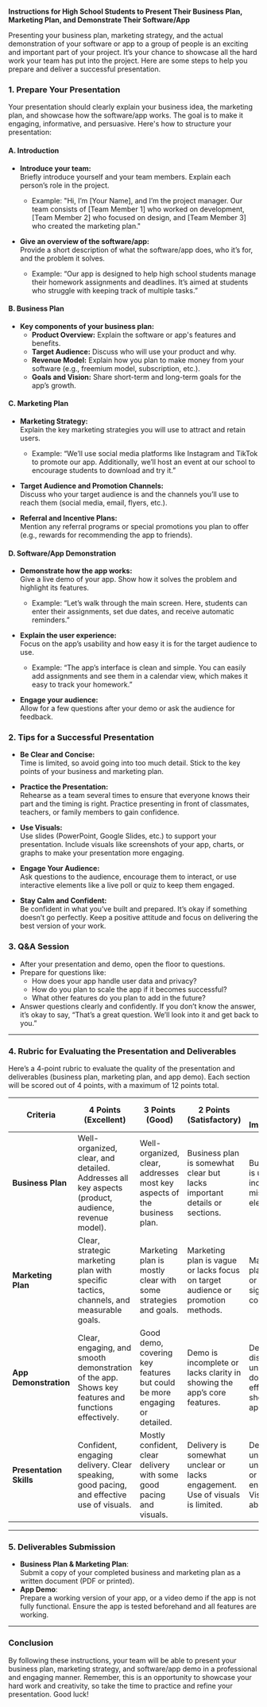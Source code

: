 
**Instructions for High School Students to Present Their Business Plan, Marketing Plan, and Demonstrate Their Software/App**

Presenting your business plan, marketing strategy, and the actual demonstration of your software or app to a group of people is an exciting and important part of your project. It’s your chance to showcase all the hard work your team has put into the project. Here are some steps to help you prepare and deliver a successful presentation.

### 1. **Prepare Your Presentation**
   Your presentation should clearly explain your business idea, the marketing plan, and showcase how the software/app works. The goal is to make it engaging, informative, and persuasive. Here's how to structure your presentation:

#### A. **Introduction**
   - **Introduce your team:**  
     Briefly introduce yourself and your team members. Explain each person’s role in the project.
     - Example: "Hi, I’m [Your Name], and I’m the project manager. Our team consists of [Team Member 1] who worked on development, [Team Member 2] who focused on design, and [Team Member 3] who created the marketing plan."
   
   - **Give an overview of the software/app:**  
     Provide a short description of what the software/app does, who it’s for, and the problem it solves.
     - Example: “Our app is designed to help high school students manage their homework assignments and deadlines. It’s aimed at students who struggle with keeping track of multiple tasks.”

#### B. **Business Plan**
   - **Key components of your business plan:**
     - **Product Overview:** Explain the software or app's features and benefits.
     - **Target Audience:** Discuss who will use your product and why.
     - **Revenue Model:** Explain how you plan to make money from your software (e.g., freemium model, subscription, etc.).
     - **Goals and Vision:** Share short-term and long-term goals for the app’s growth.

#### C. **Marketing Plan**
   - **Marketing Strategy:**  
     Explain the key marketing strategies you will use to attract and retain users.
     - Example: “We’ll use social media platforms like Instagram and TikTok to promote our app. Additionally, we’ll host an event at our school to encourage students to download and try it.”
   
   - **Target Audience and Promotion Channels:**  
     Discuss who your target audience is and the channels you’ll use to reach them (social media, email, flyers, etc.).
   
   - **Referral and Incentive Plans:**  
     Mention any referral programs or special promotions you plan to offer (e.g., rewards for recommending the app to friends).

#### D. **Software/App Demonstration**
   - **Demonstrate how the app works:**  
     Give a live demo of your app. Show how it solves the problem and highlight its features.
     - Example: “Let’s walk through the main screen. Here, students can enter their assignments, set due dates, and receive automatic reminders.”

   - **Explain the user experience:**  
     Focus on the app’s usability and how easy it is for the target audience to use.
     - Example: “The app’s interface is clean and simple. You can easily add assignments and see them in a calendar view, which makes it easy to track your homework.”

   - **Engage your audience:**  
     Allow for a few questions after your demo or ask the audience for feedback.

### 2. **Tips for a Successful Presentation**
   - **Be Clear and Concise:**  
     Time is limited, so avoid going into too much detail. Stick to the key points of your business and marketing plan.
   
   - **Practice the Presentation:**  
     Rehearse as a team several times to ensure that everyone knows their part and the timing is right. Practice presenting in front of classmates, teachers, or family members to gain confidence.
   
   - **Use Visuals:**  
     Use slides (PowerPoint, Google Slides, etc.) to support your presentation. Include visuals like screenshots of your app, charts, or graphs to make your presentation more engaging.
   
   - **Engage Your Audience:**  
     Ask questions to the audience, encourage them to interact, or use interactive elements like a live poll or quiz to keep them engaged.

   - **Stay Calm and Confident:**  
     Be confident in what you’ve built and prepared. It’s okay if something doesn’t go perfectly. Keep a positive attitude and focus on delivering the best version of your work.

### 3. **Q&A Session**
   - After your presentation and demo, open the floor to questions.
   - Prepare for questions like:
     - How does your app handle user data and privacy?
     - How do you plan to scale the app if it becomes successful?
     - What other features do you plan to add in the future?
   - Answer questions clearly and confidently. If you don’t know the answer, it’s okay to say, “That’s a great question. We’ll look into it and get back to you.”

---

### 4. **Rubric for Evaluating the Presentation and Deliverables**

Here’s a 4-point rubric to evaluate the quality of the presentation and deliverables (business plan, marketing plan, and app demo). Each section will be scored out of 4 points, with a maximum of 12 points total.

| **Criteria**                   | **4 Points (Excellent)**                                                                 | **3 Points (Good)**                                                                | **2 Points (Satisfactory)**                                                   | **1 Point (Needs Improvement)**                                              |
|---------------------------------|-----------------------------------------------------------------------------------------|------------------------------------------------------------------------------------|-------------------------------------------------------------------------------|-------------------------------------------------------------------------------|
| **Business Plan**               | Well-organized, clear, and detailed. Addresses all key aspects (product, audience, revenue model). | Well-organized, clear, addresses most key aspects of the business plan.           | Business plan is somewhat clear but lacks important details or sections.     | Business plan is unclear, incomplete, or missing key elements.                |
| **Marketing Plan**              | Clear, strategic marketing plan with specific tactics, channels, and measurable goals.  | Marketing plan is mostly clear with some strategies and goals.                    | Marketing plan is vague or lacks focus on target audience or promotion methods. | Marketing plan is unclear or missing significant components.                  |
| **App Demonstration**           | Clear, engaging, and smooth demonstration of the app. Shows key features and functions effectively. | Good demo, covering key features but could be more engaging or detailed.          | Demo is incomplete or lacks clarity in showing the app’s core features.      | Demo is disorganized, unclear, or does not effectively showcase the app.     |
| **Presentation Skills**         | Confident, engaging delivery. Clear speaking, good pacing, and effective use of visuals. | Mostly confident, clear delivery with some good pacing and visuals.               | Delivery is somewhat unclear or lacks engagement. Use of visuals is limited. | Delivery is unclear, unorganized, or lacks engagement. Visuals are absent.   |

---

### 5. **Deliverables Submission**
   - **Business Plan & Marketing Plan**:  
     Submit a copy of your completed business and marketing plan as a written document (PDF or printed).
   - **App Demo**:  
     Prepare a working version of your app, or a video demo if the app is not fully functional. Ensure the app is tested beforehand and all features are working.

---

### Conclusion
By following these instructions, your team will be able to present your business plan, marketing strategy, and software/app demo in a professional and engaging manner. Remember, this is an opportunity to showcase your hard work and creativity, so take the time to practice and refine your presentation. Good luck!
